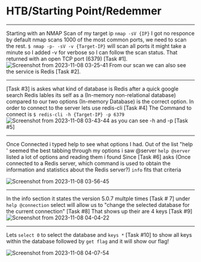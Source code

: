 # HTB/Starting Point/Redemmer
---
Starting with an NMAP Scan of my target ip `nmap -sV {IP}` I got no responce by default nmap scans 1000 of the most common ports, we need to scan the rest. `$ nmap -p- -sV -v {Target-IP}` will scan all ports it might take a minute so I added -v for verbose so I can follow the scan status. That returned with an open TCP port (6379) [Task #1].
![Screenshot from 2023-11-08 03-25-41](https://github.com/Elusive-Enigma/Hacking-CTFs/assets/149143123/e33dd1bc-7c75-4db7-9d52-5463028552a7)
From our scan we can also see the service is Redis [Task #2].

---

[Task #3] is askes what kind of database is Redis after a quick google search Redis lables its self as a (In-memory
non-relational database) compared to our two options (In-memory Database) is the correct option.
In order to connect to the server lets use redis-cli [Task #4] The Command to connect is `$ redis-cli -h {Target-IP} -p 6379`
![Screenshot from 2023-11-08 03-43-44](https://github.com/Elusive-Enigma/Hacking-CTFs/assets/149143123/78afb3f8-5923-4fe0-86f5-da777cfc357f)
as you can see -h <hostname> and -p <port> [Task #5]

---

Once Connected i typed help to see what options I had. Out of the list "help <tab>' seemed the best
tabbing through my options i saw @server `help @server` listed a lot of options and reading them i found Since [Task #6] asks (Once connected to a Redis server, which command is used to obtain the information and statistics about the Redis server?) `info` fits that criteria

![Screenshot from 2023-11-08 03-56-45](https://github.com/Elusive-Enigma/Hacking-CTFs/assets/149143123/0fdf016a-d45b-4cdd-be20-4b564ad31ee9)

---

In the info section it states the version 5.0.7 multple times [Task # 7]
under `help @connection` select will allow us to "change the selected database for the current connection" [Task #8] That shows up their are 4 keys [Task #9]
![Screenshot from 2023-11-08 04-04-22](https://github.com/Elusive-Enigma/Hacking-CTFs/assets/149143123/9a134aaf-e95e-4502-aa82-76e22ad2e4b1)


---

Lets `select 0` to select the database and `keys *` [Task #10] to show all keys within the database  followed by `get flag` and it will show our flag!

![Screenshot from 2023-11-08 04-07-54](https://github.com/Elusive-Enigma/Hacking-CTFs/assets/149143123/b9bd1baf-a3f3-4978-aaef-044422a8ef4c)

